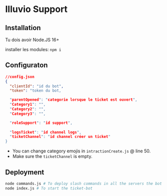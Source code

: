 # Illuvio Support


## Installation

Tu dois avoir Node.JS 16+

installer les modules: ```npm i```

## Configuraton

```json
//config.json
{
  "clientId": "id du bot",
  "token": "token du bot,

  "parentOpened": "categorie lorsque le ticket est ouvert",
  "Category1": "",
  "Category2": "",
  "Category3": "",

  "roleSupport": "id support",
  
  "logsTicket": "id channel logs",
  "ticketChannel": "id channel créer un ticket"
}
```

+ You can change category emojis in `intractionCreate.js` @ line 50.
+ Make sure the `ticketChannel` is empty.

## Deployment
```bash
node commands.js # To deploy slash commands in all the servers the bot is in
node index.js # To start the ticket-bot
```
